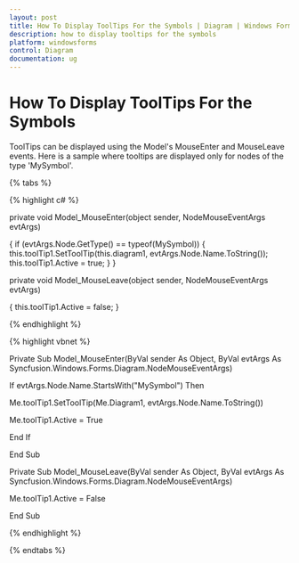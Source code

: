 ```yaml
---
layout: post
title: How To Display ToolTips For the Symbols | Diagram | Windows Forms | Syncfusion
description: how to display tooltips for the symbols
platform: windowsforms
control: Diagram
documentation: ug
---
```


# How To Display ToolTips For the Symbols

ToolTips can be displayed using the Model's MouseEnter and MouseLeave events. Here is a sample where tooltips are displayed only for nodes of the type 'MySymbol'.

{% tabs %}

{% highlight c# %}

private void Model_MouseEnter(object sender, NodeMouseEventArgs evtArgs)

{
    if (evtArgs.Node.GetType() == typeof(MySymbol))
    {
        this.toolTip1.SetToolTip(this.diagram1, evtArgs.Node.Name.ToString());
        this.toolTip1.Active = true;
    }
}

private void Model_MouseLeave(object sender, NodeMouseEventArgs evtArgs)

{
    this.toolTip1.Active = false;
}

{% endhighlight %}

{% highlight vbnet %}

Private Sub Model_MouseEnter(ByVal sender As Object, ByVal evtArgs As Syncfusion.Windows.Forms.Diagram.NodeMouseEventArgs)

If evtArgs.Node.Name.StartsWith("MySymbol") Then

Me.toolTip1.SetToolTip(Me.Diagram1, evtArgs.Node.Name.ToString())

Me.toolTip1.Active = True

End If

End Sub

Private Sub Model_MouseLeave(ByVal sender As Object, ByVal evtArgs As Syncfusion.Windows.Forms.Diagram.NodeMouseEventArgs)

Me.toolTip1.Active = False

End Sub

{% endhighlight %}

{% endtabs %}